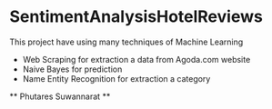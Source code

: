 # SentimentAnalysisHotelReviews

This project have using many techniques of Machine Learning
- Web Scraping for extraction a data from Agoda.com website
- Naive Bayes for prediction
- Name Entity Recognition for extraction a category

** Phutares Suwannarat **
